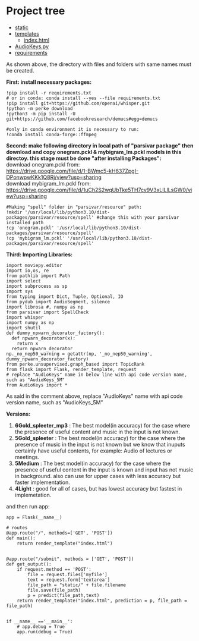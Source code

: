 
# Project tree

 * [static](./static)
 * [templates](./templates)
   * [index.html](./templates/index.html)
 * [AudioKeys.py](./AudioKeys.py)
 * [requirements](./requirements)

As shown above, the directory with files and folders with same names must be created.

**First: install necessary packages:**
```
!pip install -r requirements.txt
# or in conda: conda install --yes --file requirements.txt
!pip install git+https://github.com/openai/whisper.git
!python -m perke download
!python3 -m pip install -U git+https://github.com/facebookresearch/demucs#egg=demucs

#only in conda environment it is necessary to run:
!conda install conda-forge::ffmpeg
```

**Second: make following directory in local path of "parsivar package" then download and copy onegram.pckl & mybigram_lm.pckl models in this directoy. this stage must be done "after installing Packages":** <br>
download onegram.pckl from:<br>
https://drive.google.com/file/d/1-BWmc5-kH637ZpgI-DPonwpwKKk1Q8Rj/view?usp=sharing<br>
download mybigram_lm.pckl from:<br>
https://drive.google.com/file/d/1uCh2S2wqUbTke5TH7cv9V3xLILlLsGW0/view?usp=sharing<br>

```
#Making "spell" folder in "parsivar/resource" path:
!mkdir '/usr/local/lib/python3.10/dist-packages/parsivar/resource/spell' #change this with your parsivar installed path
!cp 'onegram.pckl' '/usr/local/lib/python3.10/dist-packages/parsivar/resource/spell'
!cp 'mybigram_lm.pckl' '/usr/local/lib/python3.10/dist-packages/parsivar/resource/spell'
```
**Third: Importing Libraries:**
```
import moviepy.editor
import io,os, re
from pathlib import Path
import select
import subprocess as sp
import sys
from typing import Dict, Tuple, Optional, IO
from pydub import AudioSegment, silence
import librosa #, numpy as np
from parsivar import SpellCheck
import whisper
import numpy as np
import shutil
def dummy_npwarn_decorator_factory():
  def npwarn_decorator(x):
    return x
  return npwarn_decorator
np._no_nep50_warning = getattr(np, '_no_nep50_warning', dummy_npwarn_decorator_factory)
from perke.unsupervised.graph_based import TopicRank
from flask import Flask, render_template, request
# replace "AudioKeys" name in below line with api code version name, such as "AudioKeys_5M"
from AudioKeys import *
```
As said in the comment above, replace "AudioKeys" name with api code version name, such as "AudioKeys_5M"

**Versions:**
1. **6Gold_spleeter_mp3** : The best model(in accuracy) for the case where the presence of useful content and music in the input is not known.
2. **5Gold_spleeter** : The best model(in accuracy) for the case where the presence of music in the input is not known but we know that inuputs certainly have useful contents, for example: Audio of lectures or meetings.
3. **5Medium** : The best model(in accuracy) for the case where the presence of useful content in the input is known and input has not music in background. also can use for upper cases with less accuracy but faster implementation.
4. **4Light** : good for all of cases, but has lowest accuracy but fastest in implemetation.


and then run app:
```
app = Flask(__name__)

# routes
@app.route("/", methods=['GET', 'POST'])
def main():
	return render_template("index.html")


@app.route("/submit", methods = ['GET', 'POST'])
def get_output():
	if request.method == 'POST':
		file = request.files['myfile']
		text = request.form['textarea']
		file_path = "static/" + file.filename	
		file.save(file_path)
		p = predict(file_path,text)
	return render_template("index.html", prediction = p, file_path = file_path)


if __name__ =='__main__':
	# app.debug = True
	app.run(debug = True)

```
